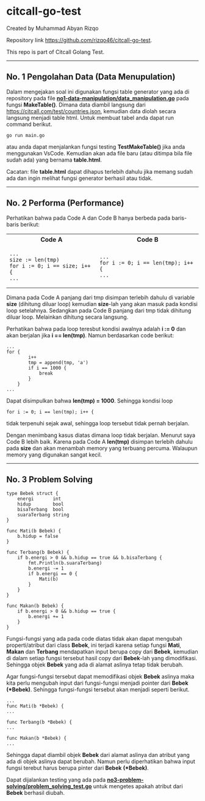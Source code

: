# citcall-go-test
Created by Muhammad Abyan Rizqo

Repository link https://github.com/rizqo46/citcall-go-test.

This repo is part of Citcall Golang Test.

----

## No. 1 Pengolahan Data (Data Menupulation)
Dalam mengejakan soal ini digunakan fungsi table generator yang ada di repository pada file [__no1-data-manipulation/data_manipulation.go__](https://github.com/rizqo46/citcall-go-test/blob/main/no1-data-manipulation/data_manipulation.go)  pada fungsi __MakeTable()__. Dimana data diambil langsung dari https://citcall.com/test/countries.json, kemudian data diolah secara langsung menjadi table html. Untuk membuat tabel anda dapat run command berikut.

```
go run main.go
```
atau anda dapat menjalankan fungsi testing __TestMakeTable()__ jika anda menggunakan VsCode. Kemudian akan ada file baru (atau ditimpa bila file sudah ada) yang bernama __table.html__.

Cacatan: file __table.html__ dapat dihapus terlebih dahulu jika memang sudah ada dan ingin melihat fungsi generator berhasil atau tidak.

----

## No. 2 Performa (Performance)
Perhatikan bahwa pada Code A dan Code B hanya berbeda pada baris-baris berikut:

<table>
<tr>
<th> Code A </th>
<th> Code B </th>
</tr>
<tr>
<td>

```golang
...
size := len(tmp)
for i := 0; i == size; i++ {
...
```

</td>
<td>

```golang
...
for i := 0; i == len(tmp); i++ {
...
```

</td>
</tr>
</table>

Dimana pada Code A panjang dari tmp disimpan terlebih dahulu di variable __size__ (dihitung diluar loop) kemudian __size__-lah yang akan masuk pada kondisi loop setelahnya. Sedangkan pada Code B panjang dari tmp tidak dihitung diluar loop. Melainkan dihitung secara langsung.

Perhatikan bahwa pada loop teresbut kondisi awalnya adalah __i := 0__ dan akan berjalan jika __i == len(tmp)__. Namun berdasarkan code berikut:

```golang
...
for {
		i++
		tmp = append(tmp, 'a')
		if i == 1000 {
			break
		}
	}
...
```
Dapat disimpulkan bahwa __len(tmp) = 1000__. Sehingga kondisi loop 
``` golang 
for i := 0; i == len(tmp); i++ {
```
tidak terpenuhi sejak awal, sehingga loop tersebut tidak pernah berjalan.

Dengan menimbang kasus diatas dimana loop tidak berjalan. Menurut saya Code B lebih baik. Karena pada Code A __len(tmp)__ disimpan terlebih dahulu pada __size__ dan akan menambah memory yang terbuang percuma. Walaupun memory yang digunakan sangat kecil.

----

## No. 3 Problem Solving
```golang
type Bebek struct {
	energi       int
	hidup        bool
	bisaTerbang  bool
	suaraTerbang string
}

func Mati(b Bebek) {
	b.hidup = false
}

func Terbang(b Bebek) {
	if b.energi > 0 && b.hidup == true && b.bisaTerbang {
		fmt.Println(b.suaraTerbang)
		b.energi -= 1
		if b.energi == 0 {
			Mati(b)
		}
	}
}

func Makan(b Bebek) {
	if b.energi > 0 && b.hidup == true {
		b.energi += 1
	}
}
```
Fungsi-fungsi yang ada pada code diatas tidak akan dapat mengubah properti/atribut dari class __Bebek__, ini terjadi karena setiap fungsi __Mati__, __Makan__ dan __Terbang__ mendapatkan input berupa copy dari __Bebek__, kemudian di dalam setiap fungsi tersebut hasil copy dari __Bebek__-lah yang dimodifikasi. Sehingga objek __Bebek__ yang ada di alamat aslinya tetap tidak berubah.

Agar fungsi-fungsi tersebut dapat memodifikasi objek __Bebek__ aslinya maka kita perlu mengubah input dari fungsi-fungsi menjadi pointer dari __Bebek__ __(*Bebek)__. Sehingga fungsi-fungsi tersebut akan menjadi seperti berikut.

```golang
...
func Mati(b *Bebek) {
...

func Terbang(b *Bebek) {
...

func Makan(b *Bebek) {
...
```

Sehingga dapat diambil objek __Bebek__ dari alamat aslinya dan atribut yang ada di objek aslinya dapat berubah. Namun perlu diperhatikan bahwa input fungsi terebut harus berupa pinter dari __Bebek__ __(*Bebek)__.

Dapat dijalankan testing yang ada pada [__no3-problem-solving/problem_solving_test.go__](https://github.com/rizqo46/citcall-go-test/blob/main/no3-problem-solving/problem_solving_test.go) untuk mengetes apakah atribut dari __Bebek__ berhasil diubah. 



